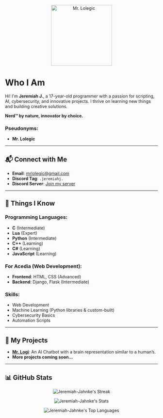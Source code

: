<div align="center">
  <img src="https://github.com/Jeremiah-Jahnke/Jeremiah-Jahnke/assets/90881896/3aa94fb7-da7e-4ab0-a7c5-3cd7659b8ff1" width="200" height="200" alt="Mr. Lolegic" />
</div>

# Who I Am

Hi! I'm **Jeremiah J.**, a 17-year-old programmer with a passion for scripting, AI, cybersecurity, and innovative projects. I thrive on learning new things and building creative solutions.

**Nerd™️ by nature, innovator by choice.**

### Pseudonyms:
- **Mr. Lolegic**

---

## 📬 Connect with Me

- **Email**: [mrlolegic@gmail.com](mailto:mrlolegic@gmail.com)
- **Discord Tag**: `.jeremiahj.`
- **Discord Server**: [Join my server](https://discord.gg/kY4UUV4eKp)

---

## 🧠 Things I Know

### **Programming Languages**:
- **C** (Intermediate)
- **Lua** (Expert)
- **Python** (Intermediate)
- **C++** (Learning)
- **C#** (Learning)
- **JavaScript** (Learning)

### **For Acedia (Web Development)**:
- **Frontend**: HTML, CSS (Advanced)
- **Backend**: Django, Flask (Intermediate)

### **Skills**:
- Web Development
- Machine Learning (Python libraries & custom-built)
- Cybersecurity Basics
- Automation Scripts

---

## 🚀 My Projects

- **[Mr. Logi](#)**: An AI Chatbot with a brain representation similar to a human’s.
- **More projects coming soon...**

---

## 📊 GitHub Stats

<div align="center">

  ![Jeremiah-Jahnke's Streak](https://github-readme-streak-stats.herokuapp.com/?user=Jeremiah-Jahnke&theme=vue-dark&hide_border=false)
  
  ![Jeremiah-Jahnke's Stats](https://github-readme-stats.vercel.app/api?username=Jeremiah-Jahnke&theme=vue-dark&show_icons=true&hide_border=false&count_private=true)

  ![Jeremiah-Jahnke's Top Languages](https://github-readme-stats.vercel.app/api/top-langs/?username=Jeremiah-Jahnke&theme=vue-dark&show_icons=true&hide_border=false&layout=compact)

</div>
